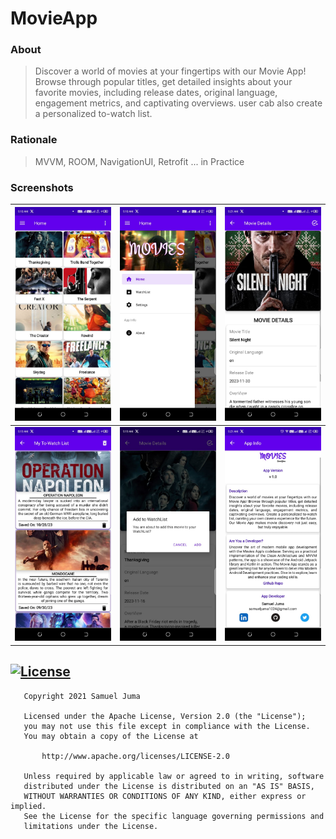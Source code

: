 # MovieApp
### About
> Discover a world of movies at your fingertips with our Movie App! Browse through popular titles, 
> get detailed insights about your favorite movies, including release dates, original language, 
> engagement metrics, and captivating overviews. user cab also create a personalized to-watch list. 

### Rationale
> MVVM, ROOM, NavigationUI, Retrofit ... in Practice
> 
### Screenshots
| <img src="screenshots/1.jpeg" width=280/> | <img src="screenshots/2.jpeg" width=280/> | <img src="screenshots/3.jpeg" width=280/> |
|:-----------------------------------------:|:-----------------------------------------:|:-----------------------------------------:|
| <img src="screenshots/4.jpeg" width=280/> | <img src="screenshots/5.jpeg" width=280/> | <img src="screenshots/6.jpeg" width=280/> |



## [![License](https://img.shields.io/badge/License-Apache%202.0-blue.svg)](https://opensource.org/licenses/Apache-2.0)
```
   Copyright 2021 Samuel Juma

   Licensed under the Apache License, Version 2.0 (the "License");
   you may not use this file except in compliance with the License.
   You may obtain a copy of the License at

       http://www.apache.org/licenses/LICENSE-2.0

   Unless required by applicable law or agreed to in writing, software
   distributed under the License is distributed on an "AS IS" BASIS,
   WITHOUT WARRANTIES OR CONDITIONS OF ANY KIND, either express or implied.
   See the License for the specific language governing permissions and
   limitations under the License.
   ```

